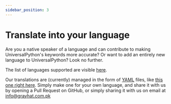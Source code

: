 ```yaml
---
sidebar_position: 3
---
```


# Translate into your language

Are you a native speaker of a language and can contribute to making UniversalPython's keywords more accurate? Or want to add an entirely new language to UniversalPython? Look no further. 

The list of languages supported are visible [here](https://github.com/UniversalPython/UniversalPython/tree/%D9%85%D8%B1%DA%A9%D8%B2/urdupython/languages).

Our translations are (currently) managed in the form of [YAML](https://yaml.org/) files, like [this one right here](https://github.com/UniversalPython/UniversalPython/blob/%D9%85%D8%B1%DA%A9%D8%B2/urdupython/languages/hi/hi_native.lang.yaml). Simply make one for your own language, and share it with us by opening a Pull Request on GitHub, or simply sharing it with us on email at info@grayhat.com.pk